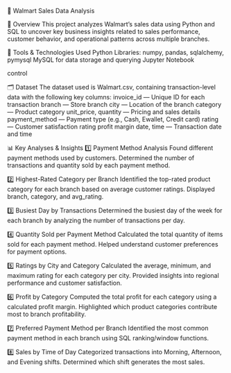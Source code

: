 🛒 Walmart Sales Data Analysis

📖 Overview
This project analyzes Walmart’s sales data using Python and SQL to uncover key business insights related to sales performance, customer behavior, and operational patterns across multiple branches.

🧰 Tools & Technologies Used
Python 
Libraries: numpy, pandas, sqlalchemy, pymysql
MySQL for data storage and querying
Jupyter Notebook 

control

🗂️ Dataset
The dataset used is Walmart.csv, containing transaction-level data with the following key columns:
invoice_id — Unique ID for each transaction
branch — Store branch 
city — Location of the branch
category — Product category
unit_price, quantity — Pricing and sales details
payment_method — Payment type (e.g., Cash, Ewallet, Credit card)
rating — Customer satisfaction rating
profit margin
date, time — Transaction date and time

📊 Key Analyses & Insights
1️⃣ Payment Method Analysis
Found different payment methods used by customers.
Determined the number of transactions and quantity sold by each payment method.

2️⃣ Highest-Rated Category per Branch
Identified the top-rated product category for each branch based on average customer ratings.
Displayed branch, category, and avg_rating.

3️⃣ Busiest Day by Transactions
Determined the busiest day of the week for each branch by analyzing the number of transactions per day.

4️⃣ Quantity Sold per Payment Method
Calculated the total quantity of items sold for each payment method.
Helped understand customer preferences for payment options.

5️⃣ Ratings by City and Category
Calculated the average, minimum, and maximum rating for each category per city.
Provided insights into regional performance and customer satisfaction.

6️⃣ Profit by Category
Computed the total profit for each category using a calculated profit margin.
Highlighted which product categories contribute most to branch profitability.

7️⃣ Preferred Payment Method per Branch
Identified the most common payment method in each branch using SQL ranking/window functions.

8️⃣ Sales by Time of Day
Categorized transactions into Morning, Afternoon, and Evening shifts.
Determined which shift generates the most sales.



